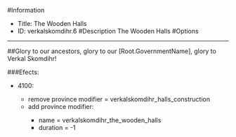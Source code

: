 #Information
 - Title: The Wooden Halls
 - ID: verkalskomdihr.6
#Description
The Wooden Halls
#Options

___
##Glory to our ancestors, glory to our [Root.GovernmentName], glory to Verkal Skomdihr!

###Efects:<ul><li>4100:</li><ul><li>remove province modifier = verkalskomdihr_halls_construction</li><li>add province modifier:</li><ul><li>name = verkalskomdihr_the_wooden_halls</li><li>duration = -1</li></ul></ul></ul>
